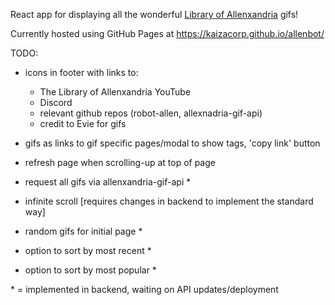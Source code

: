 React app for displaying all the wonderful [Library of Allenxandria](https://www.youtube.com/@TheLibraryofAllenxandria) gifs!

Currently hosted using GitHub Pages at https://kaizacorp.github.io/allenbot/

TODO:

- icons in footer with links to:
    + The Library of Allenxandria YouTube
    + Discord
    + relevant github repos (robot-allen, allexnadria-gif-api)
    + credit to Evie for gifs


- gifs as links to gif specific pages/modal to show tags, 'copy link' button
- refresh page when scrolling-up at top of page


- request all gifs via allenxandria-gif-api *
- infinite scroll [requires changes in backend to implement the standard way]
- random gifs for initial page *
- option to sort by most recent *
- option to sort by most popular *

\* = implemented in backend, waiting on API updates/deployment
